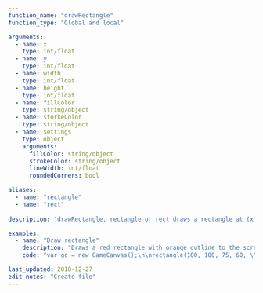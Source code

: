 ```yaml
---
function_name: "drawRectangle"
function_type: "Global and local"

arguments:
  - name: x
    type: int/float
  - name: y
    type: int/float
  - name: width
    type: int/float
  - name: height
    type: int/float
  - name: fillColor
    type: string/object
  - name: storkeColor
    type: string/object
  - name: settings
    type: object
    arguments:
      fillColor: string/object
      strokeColor: string/object
      lineWidth: int/float
      roundedCorners: bool

aliases:
  - name: "rectangle"
  - name: "rect"
  
description: "drawRectangle, rectangle or rect draws a rectangle at (x, y) with the specified width and height, fillColor, strokeColor and settings"

examples:
  - name: "Draw rectangle"
    description: "Draws a red rectangle with orange outline to the screen. Position: (100, 100), width: 75, height: 60"
    code: "var gc = new GameCanvas();\n\nrectangle(100, 100, 75, 60, \"red\", \"orange\");"

last_updated: 2018-12-27
edit_notes: "Create file"
---
```

